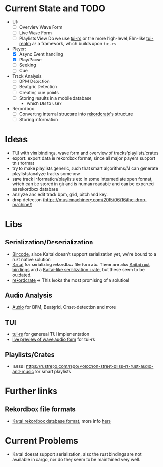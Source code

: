 # Current State and TODO
  - UI: 
    * [ ] Overview Wave Form
    * [ ] Live Wave Form
    * [ ] Playlists View
Do we use [tui-rs](https://github.com/fdehau/tui-rs) or the more high-level, Elm-like [tui-realm]( https://github.com/veeso/tui-realm ) as a framework, which builds upon `tui-rs` 
  - Player:
    * [x] Async Event handling
    * [x] Play/Pause
    * [ ] Seeking
    * [ ] Cue
  - Track Analysis
    * [ ] BPM Detection
    * [ ] Beatgrid Detection
    * [ ] Creating cue points
    * [ ] Storing results in a mobile database
      *  which DB to use?
  - Rekordbox
    * [ ] Converting internal structure into [rekordcrate's](https://github.com/Holzhaus/rekordcrate) structure
    * [ ] Storing information

# Ideas
  - TUI with vim bindings, wave form and overview of tracks/playlists/crates 
  - export: export data in rekordbox format, since all major players support
    this format
  - try to make playlists generic, such that smart algorithms/AI can generate
    playlists/analyze tracks somehow
  - save track information/playlists etc in some intermediate open format, which
    can be stored in git and is human readable and can be exported as rekordbox
    database
  - analyze and edit track bpm, grid, pitch and key.
  - drop detection (https://musicmachinery.com/2015/06/16/the-drop-machine/)

# Libs
## Serialization/Deserialization 
  - [Bincode](https://github.com/bincode-org/bincode), since Kaitai doesn't support serialization yet, we're bound to a rust native solution
  - [Kaitai](https://kaitai.io/#what-is-it) for serializing rekordbox file formats. There are also [Kaitai rust bindings]( https://github.com/kaitai-io/kaitai_struct_rust_runtime) and a [Kaitai-like serialization crate](https://github.com/manuels/taikai), but these seem to be outdated.
  - [rekordcrate](https://github.com/Holzhaus/rekordcrate) -> This looks the most promising of a solution!
## Audio Analysis
  - [Aubio](https://docs.rs/aubio/latest/aubio/) for BPM, Beatgrid, Onset-detection and more
## TUI 
  - [tui-rs](https://github.com/fdehau/tui-rs) for genereal TUI implementation
  - [live preview of wave audio form](https://github.com/jeffvandyke/rust-tui-audio) for tui-rs
## Playlists/Crates
  - [Bliss] https://rustrepo.com/repo/Polochon-street-bliss-rs-rust-audio-and-music for smart playlists

# Further links
## Rekordbox file formats
  - [Kaitai rekordbox database format](https://github.com/Deep-Symmetry/crate-digger/blob/main/src/main/kaitai/rekordbox_pdb.ksy), more info [here](https://djl-analysis.deepsymmetry.org/rekordbox-export-analysis/exports.html)

# Current Problems
  - Kaitai doesnt support serialization, also the rust bindings are not available in cargo, nor do they seem to be maintained very well.
